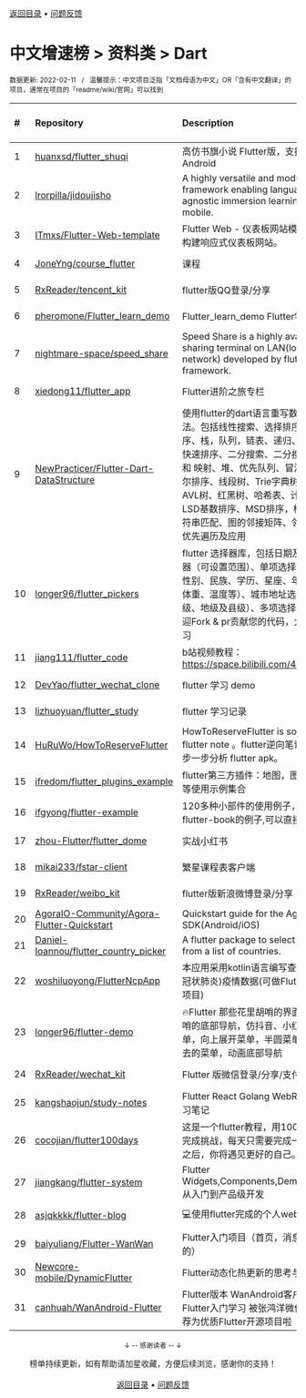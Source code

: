 <a href="https://gitee.com/GrowingGit/GitHub-Chinese-Top-Charts#github中文排行榜">返回目录</a> • <a href="/content/docs/feedback.md">问题反馈</a>

# 中文增速榜 > 资料类 > Dart
<sub>数据更新: 2022-02-11&nbsp;&nbsp;&nbsp;/&nbsp;&nbsp;&nbsp;温馨提示：中文项目泛指「文档母语为中文」OR「含有中文翻译」的项目，通常在项目的「readme/wiki/官网」可以找到</sub>

|#|Repository|Description|Stars|Average daily growth|Updated|
|:-|:-|:-|:-|:-|:-|
|1|[huanxsd/flutter_shuqi](https://github.com/huanxsd/flutter_shuqi)|高仿书旗小说 Flutter版，支持iOS、Android|2320|2|2021-12-03|
|2|[lrorpilla/jidoujisho](https://github.com/lrorpilla/jidoujisho)|A highly versatile and modular framework enabling language-agnostic immersion learning on mobile.|238|1|2022-02-05|
|3|[ITmxs/Flutter-Web-template](https://github.com/ITmxs/Flutter-Web-template)|Flutter Web - 仪表板网站模板教你如何构建响应式仪表板网站。|6|0|2022-02-09|
|4|[JoneYng/course_flutter](https://github.com/JoneYng/course_flutter)|课程|5|0|2021-12-23|
|5|[RxReader/tencent_kit](https://github.com/RxReader/tencent_kit)|flutter版QQ登录/分享|169|0|2022-02-10|
|6|[pheromone/Flutter_learn_demo](https://github.com/pheromone/Flutter_learn_demo)|Flutter_learn_demo  Flutter学习历程|107|0|2022-02-08|
|7|[nightmare-space/speed_share](https://github.com/nightmare-space/speed_share)|Speed Share is a highly available file sharing terminal on LAN(local area network) developed by flutter framework.|76|0|2022-01-07|
|8|[xiedong11/flutter_app](https://github.com/xiedong11/flutter_app)|Flutter进阶之旅专栏|76|0|2022-01-27|
|9|[NewPracticer/Flutter-Dart-DataStructure](https://github.com/NewPracticer/Flutter-Dart-DataStructure)|使用flutter的dart语言重写数据结构与算法。包括线性搜索、选择排序、插入排序、栈，队列，链表、递归、归并排序、快速排序、二分搜索、二分搜索树、集合 和 映射、堆、优先队列、冒泡排序、希尔排序、线段树、Trie字典树、并查集、AVL树、红黑树、哈希表、计数排序、LSD基数排序、MSD排序，桶排序、字符串匹配、图的邻接矩阵、邻接表，深度优先遍历及应用|64|0|2021-09-24|
|10|[longer96/flutter_pickers](https://github.com/longer96/flutter_pickers)|flutter 选择器库，包括日期及时间选择器（可设置范围）、单项选择器（可用于性别、民族、学历、星座、年龄、身高、体重、温度等）、城市地址选择器（分省级、地级及县级）、多项选择器等…… 欢迎Fork & pr贡献您的代码，大家共同学习|139|0|2022-02-03|
|11|[jiang111/flutter_code](https://github.com/jiang111/flutter_code)|b站视频教程： https://space.bilibili.com/480410119/ |250|0|2021-10-25|
|12|[DevYao/flutter_wechat_clone](https://github.com/DevYao/flutter_wechat_clone)|flutter 学习 demo|218|0|2021-09-24|
|13|[lizhuoyuan/flutter_study](https://github.com/lizhuoyuan/flutter_study)|flutter 学习记录|250|0|2021-08-12|
|14|[HuRuWo/HowToReserveFlutter](https://github.com/HuRuWo/HowToReserveFlutter)|HowToReserveFlutter is some  reverse flutter note 。flutter逆向笔记，如何一步一步分析 flutter apk。|14|0|2022-01-22|
|15|[ifredom/flutter_plugins_example](https://github.com/ifredom/flutter_plugins_example)|flutter第三方插件：地图，图表，蓝牙，等使用示例集合|7|0|2022-01-20|
|16|[ifgyong/flutter-example](https://github.com/ifgyong/flutter-example)|120多种小部件的使用例子，根据 flutter-book的例子,可以直接运行的哦|32|0|2021-08-12|
|17|[zhou-Flutter/flutter_dome](https://github.com/zhou-Flutter/flutter_dome)|实战小红书|6|0|2021-10-31|
|18|[mikai233/fstar-client](https://github.com/mikai233/fstar-client)|繁星课程表客户端|17|0|2022-01-02|
|19|[RxReader/weibo_kit](https://github.com/RxReader/weibo_kit)|flutter版新浪微博登录/分享|82|0|2022-02-10|
|20|[AgoraIO-Community/Agora-Flutter-Quickstart](https://github.com/AgoraIO-Community/Agora-Flutter-Quickstart)|Quickstart guide for the Agora Flutter SDK(Android/iOS)|488|0|2021-10-14|
|21|[Daniel-Ioannou/flutter_country_picker](https://github.com/Daniel-Ioannou/flutter_country_picker)|A flutter package to select a country from a list of countries.|36|0|2022-02-01|
|22|[woshiluoyong/FlutterNcpApp](https://github.com/woshiluoyong/FlutterNcpApp)|本应用采用kotlin语言编写查看NCP(新型冠状肺炎)疫情数据(可做Flutter入门参考项目)|6|0|2021-08-16|
|23|[longer96/flutter-demo](https://github.com/longer96/flutter-demo)|🔥Flutter 那些花里胡哨的界面🔥，花里胡哨的底部导航，仿抖音、小红书底部菜单，向上展开菜单，半圆菜单，中间凹进去的菜单，动画底部导航|74|0|2021-10-14|
|24|[RxReader/wechat_kit](https://github.com/RxReader/wechat_kit)|Flutter 版微信登录/分享/支付 SDK|488|0|2022-02-10|
|25|[kangshaojun/study-notes](https://github.com/kangshaojun/study-notes)|Flutter React Golang WebRTC等技术学习笔记|6|0|2022-01-30|
|26|[cocojian/flutter100days](https://github.com/cocojian/flutter100days)|这是一个flutter教程，用100天的时间来完成挑战，每天只需要完成一课，100天之后，你将遇见更好的自己。|8|0|2021-11-24|
|27|[jiangkang/flutter-system](https://github.com/jiangkang/flutter-system)|Flutter Widgets,Components,Demos,Pages:从入门到产品级开发|23|0|2021-12-25|
|28|[asjqkkkk/flutter-blog](https://github.com/asjqkkkk/flutter-blog)|💻使用flutter完成的个人web博客.|45|0|2022-02-04|
|29|[baiyuliang/Flutter-WanWan](https://github.com/baiyuliang/Flutter-WanWan)|Flutter入门项目（首页，消息，圈子，我的）|13|0|2021-08-17|
|30|[Newcore-mobile/DynamicFlutter](https://github.com/Newcore-mobile/DynamicFlutter)|Flutter动态化热更新的思考与实践|146|0|2021-12-22|
|31|[canhuah/WanAndroid-Flutter](https://github.com/canhuah/WanAndroid-Flutter)|Flutter版本 WanAndroid客户端  适合Flutter入门学习 被张鸿洋微信公众号推荐为优质Flutter开源项目啦|610|0|2021-12-17|

<div align="center">
    <p><sub>↓ -- 感谢读者 -- ↓</sub></p>
    榜单持续更新，如有帮助请加星收藏，方便后续浏览，感谢你的支持！
</div>

<br/>

<div align="center"><a href="https://gitee.com/GrowingGit/GitHub-Chinese-Top-Charts#github中文排行榜">返回目录</a> • <a href="/content/docs/feedback.md">问题反馈</a></div>
